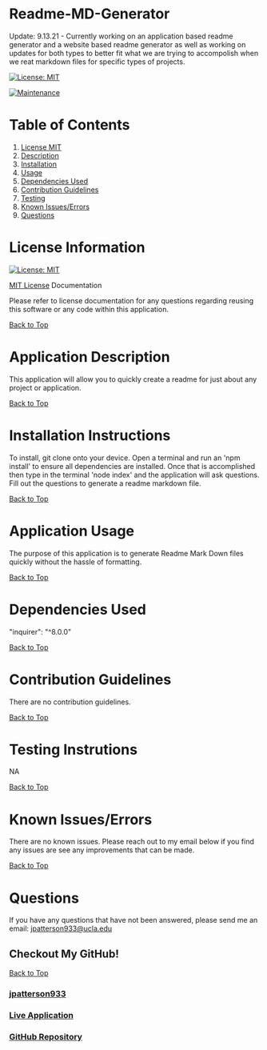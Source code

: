 # Readme-MD-Generator

Update: 9.13.21 - Currently working on an application based readme generator and a website based readme generator as well as working on updates for both types to better fit what we are trying to accompolish when we reat markdown files for specific types of projects.

[![License: MIT](https://img.shields.io/badge/License-MIT-yellow.svg)](https://opensource.org/licenses/MIT)

[![Maintenance](https://img.shields.io/badge/Maintained%3F-yes-green.svg)](https://GitHub.com/Naereen/StrapDown.js/graphs/commit-activity)

# Table of Contents
1. [License MIT](#license-information)
2. [Description](#application-description)
3. [Installation](#installation-instructions)
4. [Usage](#application-usage)
5. [Dependencies Used](#dependencies-used)
6. [Contribution Guidelines](#contribution-guidelines)
7. [Testing](#testing-instrutions)
8. [Known Issues/Errors](#known-issues/errors)
9. [Questions](#questions)

# License Information

[![License: MIT](https://img.shields.io/badge/License-MIT-yellow.svg)](https://opensource.org/licenses/MIT)

[MIT License](https://www.mit.edu/~amini/LICENSE.md) Documentation

Please refer to license documentation for any questions regarding reusing 
this software or any code within this application.

[Back to Top](#table-of-contents)

# Application Description

This application will allow you to quickly create a readme for just about any project or application.

[Back to Top](#table-of-contents)

# Installation Instructions

To install, git clone onto your device. Open a terminal and run an 'npm install' to ensure all dependencies are installed. Once that is accomplished then type in the terminal 'node index' and the application will ask questions. Fill out the questions to generate a readme markdown file.

[Back to Top](#table-of-contents)

# Application Usage

The purpose of this application is to generate Readme Mark Down files quickly without the hassle of formatting.

[Back to Top](#table-of-contents)

# Dependencies Used

   "inquirer": "^8.0.0"

[Back to Top](#table-of-contents)

# Contribution Guidelines

There are no contribution guidelines.

[Back to Top](#table-of-contents)

# Testing Instrutions

NA

[Back to Top](#table-of-contents)

# Known Issues/Errors

There are no known issues. Please reach out to my email below if you find any issues are see any improvements that can be made.

[Back to Top](#table-of-contents)

# Questions

If you have any questions that have not been answered, please send me an email: jpatterson933@ucla.edu

## Checkout My GitHub!

[Back to Top](#table-of-contents)

### [jpatterson933](https://github.com/jpatterson933)
### [Live Application](NA)
### [GitHub Repository](https://github.com/jpatterson933/readme-generator)
